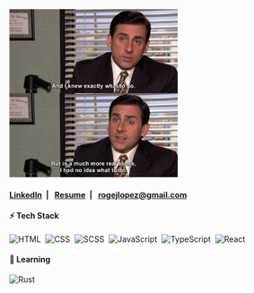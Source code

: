 <img alt="Coding IRL" src="./no-idea.jpg" width="300"/>

<h4>
 <a href="https://www.linkedin.com/in/roge-lopez/">LinkedIn</a>&ensp;|&ensp;
 <a href="./Rogelio_Lopez_Resume.pdf">Resume</a>&ensp;|&ensp;
 <a href="mailto:rogejlopez@gmail.com">rogejlopez@gmail.com</a>
</h4>


<div>
 <h4>⚡&nbsp;Tech Stack</h4>
 
 ![HTML](https://img.shields.io/badge/-HTML-05122A?style=flat&logo=HTML5)&nbsp;
 ![CSS](https://img.shields.io/badge/-CSS-05122A?style=flat&logo=CSS3&logoColor=1572B6)&nbsp;
 ![SCSS](https://img.shields.io/badge/-Sass-05122A?style=flat&logo=Sass)&nbsp;
 ![JavaScript](https://img.shields.io/badge/-JavaScript-05122A?style=flat&logo=javascript)&nbsp;
 ![TypeScript](https://img.shields.io/badge/-TypeScript-05122A?style=flat&logo=typescript)&nbsp;
 ![React](https://img.shields.io/badge/-React-05122A?style=flat&logo=react)&nbsp;
 
 <h4>🧠&nbsp;Learning</h4>
 
 ![Rust](https://img.shields.io/badge/-Rust-05122A?style=flat&logo=Rust)&nbsp;

</div>
